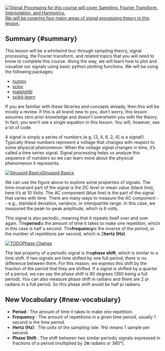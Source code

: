 [![](https://video.udacity-data.com/topher/2020/May/5eb8ee68_l1-diagram-of-overarching-conceptsv2/l1-diagram-of-overarching-conceptsv2.png "Signal Processing for this course will cover Sampling, Fourier Transform, Interpolation, and Harmonics. ")We will be covering four major areas of signal processing theory in this lesson.](https://classroom.udacity.com/nanodegrees/nd320-beta/parts/f2d5d3bd-ad72-415e-85e6-208fe1237dfe/modules/b337aa97-ba0a-4a57-8ee6-e15ae15fc987/lessons/27ab2378-4a93-47aa-8740-dc30fc7ced40/concepts/c7d2f97a-2f59-41c7-8933-faab2a3c6b7d#)

## Summary {#summary}

This lesson will be a whirlwind tour through sampling theory, signal processing, the Fourier transform, and related topics that you will need to know to complete this course. Along the way, we will learn how to plot and visualize our signals using basic python plotting functions. We will be using the following packages:

* [numpy](https://numpy.org/)
* [scipy](https://www.scipy.org/)
* [matplotlib](https://matplotlib.org/)
* [scikit-learn](https://scikit-learn.org/stable/)

If you are familiar with these libraries and concepts already, then this will be mostly a review. If this is all brand new to you, don’t worry, this lesson assumes zero prior knowledge and doesn’t overwhelm you with the theory. In fact, you won’t see a single equation in this lesson. You will, however, see a lot of code.



A signal is simply a series of numbers \(e.g. \[3, 4, 6, 2, 4\] is a signal!\). Typically these numbers represent a voltage that changes with respect to some physical phenomenon. When the voltage signal changes in time, it’s called a time series signal. Signal processing helps us analyze this sequence of numbers so we can learn more about the physical phenomenon it represents.

[![](https://video.udacity-data.com/topher/2020/March/5e7a3d4f_nd320-c4-l1-sinusoid-basics/nd320-c4-l1-sinusoid-basics.png "Sinusoid Basics")Sinusoid Basics](https://classroom.udacity.com/nanodegrees/nd320-beta/parts/f2d5d3bd-ad72-415e-85e6-208fe1237dfe/modules/b337aa97-ba0a-4a57-8ee6-e15ae15fc987/lessons/27ab2378-4a93-47aa-8740-dc30fc7ced40/concepts/e1e88d78-b8f6-4742-909c-50da547c5566#)

We can use the figure above to explore some properties of signals. The time-invariant part of the signal is the DC level or mean value \(black line\), here it’s at 10 Volts. The AC component \(blue line\) is the part of the signal that varies with time. There are many ways to measure the AC component -- e.g., standard deviation, variance, or interquartile range. In this case, we measured the peak-to-peak amplitude, which is 6 volts.

This signal is also periodic, meaning that it repeats itself over and over again. The**period**is the amount of time it takes to make one repetition, which in this case is half a second. The**frequency**is the inverse of the period, or the number of repetitions per second, which is 2**hertz \(Hz\)**.

[![](https://video.udacity-data.com/topher/2020/March/5e81dbec_phase-shift/phase-shift.png "TODO")Phase Change](https://classroom.udacity.com/nanodegrees/nd320-beta/parts/f2d5d3bd-ad72-415e-85e6-208fe1237dfe/modules/b337aa97-ba0a-4a57-8ee6-e15ae15fc987/lessons/27ab2378-4a93-47aa-8740-dc30fc7ced40/concepts/e1e88d78-b8f6-4742-909c-50da547c5566#)

The last property of a periodic signal is the**phase shift**, which is similar to a time shift. If two signals are time shifted by one full period, there is no difference between them. For this reason, we express this shift by the fraction of the period that they are shifted. If a signal is shifted by a quarter of a period, we can say the phase shift is 90 degrees \(360 being a full period\). You can also measure phase shift in radians and there are 2 pi radians in a full period. So this phase shift would be half pi radians.

## New Vocabulary {#new-vocabulary}

* **Period**
  : The amount of time it takes to make one repetition.
* **Frequency**
  : The amount of repetitions in a given time period, usually 1 second is the time period.
* **Hertz \(Hz\)**
  : The units of the sampling rate. 1Hz means 1 sample per second.
* **Phase Shift**
  : The shift between two similar periodic signals expressed in fractions of a period \(multiplied by 2𝛑 radians or 360°\).



